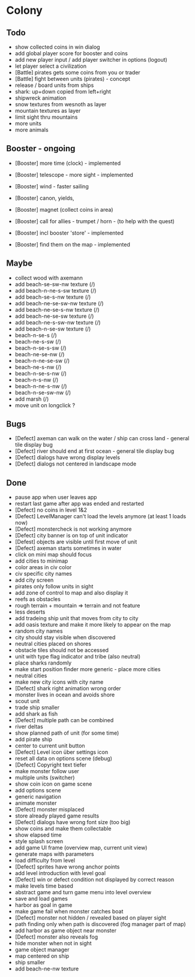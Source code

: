 # Colony

## Todo
- show collected coins in win dialog
- add global player score for booster and coins
- add new player input / add player switcher in options (logout)
- let player select a civilization
- [Battle] pirates gets some coins from you or trader
- [Battle] fight between units (pirates) - concept
- release / board units from ships
- shark: up+down copied from left+right
- shipwreck animation
- snow textures from wesnoth as layer
- mountain textures as layer
- limit sight thru mountains
- more units
- more animals

## Booster - ongoing
- [Booster] more time (clock) - implemented
- [Booster] telescope - more sight - implemented
- [Booster] wind - faster sailing
- [Booster] canon, yields, 
- [Booster] magnet (collect coins in area) 
- [Booster] call for allies - trumpet / horn - (to help with the quest)

- [Booster] incl booster 'store' - implemented
- [Booster] find them on the map - implemented

## Maybe
- collect wood with axemann
- add beach-se-sw-nw texture (/)
- add beach-n-ne-s-sw texture (/)
- add beach-se-s-nw texture (/)
- add beach-ne-se-sw-nw texture (/)
- add beach-ne-se-s-nw texture (/)
- add beach-ne-se-sw texture (/)
- add beach-ne-s-sw-nw texture (/)
- add beach-n-se-sw texture (/)
- beach-n-se-s (/)
- beach-ne-s-sw (/)
- beach-n-se-s-sw (/)
- beach-ne-se-nw (/)
- beach-n-ne-se-sw (/)
- beach-ne-s-nw (/)
- beach-n-se-s-nw (/)
- beach-n-s-nw (/)
- beach-n-ne-s-nw (/)
- beach-n-se-sw-nw (/)
- add marsh (/) 
- move unit on longclick ?

## Bugs
- [Defect] axeman can walk on the water / ship can cross land - general tile display bug
- [Defect] river should end at first ocean - general tile display bug
- [Defect] dialogs have wrong display levels
- [Defect] dialogs not centered in landscape mode

## Done
- pause app when user leaves app
- restart last game after app was ended and restarted
- [Defect] no coins in level 1&2
- [Defect] LevelManager can't load the levels anymore (at least 1 loads now)
- [Defect] monstercheck is not working anymore
- [Defect] city banner is on top of unit indicator
- [Defest] objects are visible until first move of unit
- [Defect] axeman starts sometimes in water
- click on mini map should focus
- add cities to minimap
- color areas in civ color
- civ specific city names
- add city screen
- pirates only follow units in sight
- add zone of control to map and also display it
- reefs as obstacles
- rough terrain + mountain => terrain and not feature
- less deserts
- add tradeing ship unit that moves from city to city
- add oasis texture and make it more likely to appear on the map
- random city names
- city should stay visible when discovered
- neutral cities placed on shores
- obstacle tiles should not be accessed
- unit with type flag indicator and tribe (also neutral)
- place sharks randomly
- make start position finder more generic - place more cities
- neutral cities
- make new city icons with city name
- [Defect] shark right animation wrong order  
- monster lives in ocean and avoids shore
- scout unit
- trade ship smaller
- add shark as fish
- [Defect] multiple path can be combined
- river deltas
- show planned path of unit (for some time)
- add pirate ship 
- center to current unit button
- [Defect] Level icon über settings icon
- reset all data on options scene (debug)
- [Defect] Copyright text tiefer
- make monster follow user
- multiple units (switcher)
- show coin icon on game scene
- add options scene
- generic navigation
- animate monster
- [Defect] monster misplaced
- store already played game results
- [Defect] dialogs have wrong font size (too big)
- show coins and make them collectable
- show elapsed time
- style splash screen
- add game UI frame (overview map, current unit view)
- generate maps with parameters
- load difficulty from level 
- [Defect] sprites have wrong anchor points
- add level introduction with level goal
- [Defect] win or defect condition not displayed by correct reason
- make levels time based
- abstract game and turn game menu into level overview
- save and load games
- harbor as goal in game
- make game fail when monster catches boat
- [Defect] monster not hidden / revealed based on player sight
- path finding only when path is discovered (fog manager part of map)
- add harbor as game object near monster
- [Defect] monster also reveals fog
- hide monster when not in sight
- game object manager
- map centered on ship
- ship smaller
- add beach-ne-nw texture
